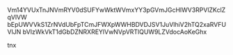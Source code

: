 Vm14YVUxTnJNVmRYV0dSUFYwWktWVmxYY3pGVmJGcHlWV3RPVlZKclZqVlVW
bEpUWVVkS1ZrNVdUbFpTCmJFWXpWWHBDVDJSV1JuVlhiV2hTQ2xaRVFUVlJN
bVIzWkVkT1dGbDZNRXREYlVwNVpVRTlQUW9LZVdocAoKeGhx

tnx